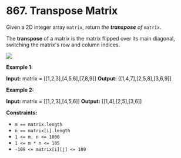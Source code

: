 # 867. Transpose Matrix 

Given a 2D integer array `matrix`, return _the **transpose** of_ `matrix`.

The **transpose** of a matrix is the matrix flipped over its main diagonal, switching the matrix's row and column indices.

![](https://assets.leetcode.com/uploads/2021/02/10/hint_transpose.png)

**Example 1:**

**Input:** matrix = [[1,2,3],[4,5,6],[7,8,9]]
**Output:** [[1,4,7],[2,5,8],[3,6,9]]

**Example 2:**

**Input:** matrix = [[1,2,3],[4,5,6]]
**Output:** [[1,4],[2,5],[3,6]]

**Constraints:**

- `m == matrix.length`
- `n == matrix[i].length`
- `1 <= m, n <= 1000`
- `1 <= m * n <= 105`
- `-109 <= matrix[i][j] <= 109`